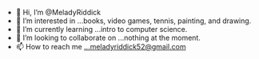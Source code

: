 - 👋 Hi, I’m @MeladyRiddick
- 👀 I’m interested in ...books, video games, tennis, painting, and drawing.
- 🌱 I’m currently learning ...intro to computer science.
- 💞️ I’m looking to collaborate on ...nothing at the moment.
- 📫 How to reach me ...meladyriddick52@gmail.com

<!---
MeladyRiddick/MeladyRiddick is a ✨ special ✨ repository because its `README.md` (this file) appears on your GitHub profile.
You can click the Preview link to take a look at your changes.
--->
